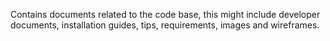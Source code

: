 Contains documents related to the code base, this might include developer documents, installation guides, tips, requirements, images and wireframes.